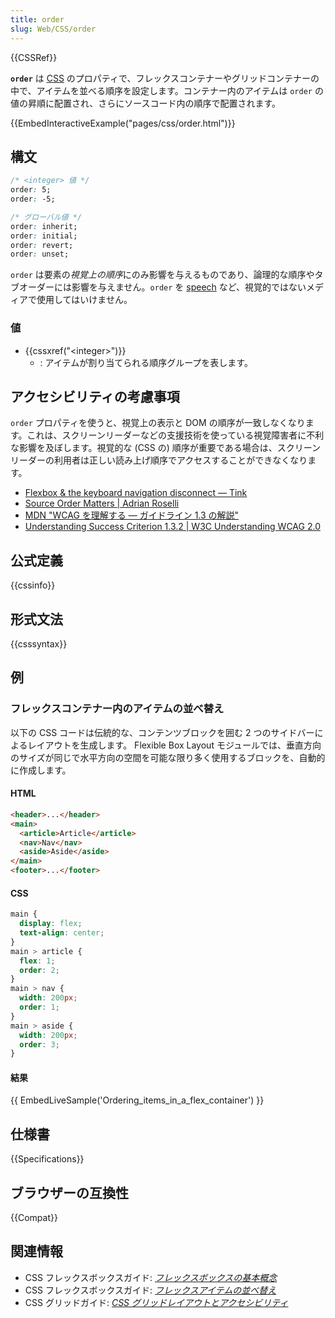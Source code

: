 ```yaml
---
title: order
slug: Web/CSS/order
---
```


{{CSSRef}}

**`order`** は [CSS](/ja/docs/Web/CSS) のプロパティで、フレックスコンテナーやグリッドコンテナーの中で、アイテムを並べる順序を設定します。コンテナー内のアイテムは `order` の値の昇順に配置され、さらにソースコード内の順序で配置されます。

{{EmbedInteractiveExample("pages/css/order.html")}}

## 構文

```css
/* <integer> 値 */
order: 5;
order: -5;

/* グローバル値 */
order: inherit;
order: initial;
order: revert;
order: unset;
```

`order` は要素の*視覚上の順序*にのみ影響を与えるものであり、論理的な順序やタブオーダーには影響を与えません。`order` を [speech](/ja/docs/Web/CSS/@media#speech) など、視覚的ではないメディアで使用してはいけません。

### 値

- {{cssxref("&lt;integer&gt;")}}
  - : アイテムが割り当てられる順序グループを表します。

## アクセシビリティの考慮事項

`order` プロパティを使うと、視覚上の表示と DOM の順序が一致しなくなります。これは、スクリーンリーダーなどの支援技術を使っている視覚障害者に不利な影響を及ぼします。視覚的な (CSS の) 順序が重要である場合は、スクリーンリーダーの利用者は正しい読み上げ順序でアクセスすることができなくなります。

- [Flexbox & the keyboard navigation disconnect — Tink](https://tink.uk/flexbox-the-keyboard-navigation-disconnect/)
- [Source Order Matters | Adrian Roselli](https://adrianroselli.com/2015/09/source-order-matters.html)
- [MDN "WCAG を理解する ― ガイドライン 1.3 の解説"](/ja/docs/Web/Accessibility/Understanding_WCAG/Perceivable#ガイドライン_1.3_—_さまざまな方法で提示できるコンテンツの作成)
- [Understanding Success Criterion 1.3.2 | W3C Understanding WCAG 2.0](https://www.w3.org/TR/UNDERSTANDING-WCAG20/content-structure-separation-sequence.html)

## 公式定義

{{cssinfo}}

## 形式文法

{{csssyntax}}

## 例

<h3 id="Ordering_items_in_a_flex_container">フレックスコンテナー内のアイテムの並べ替え</h3>

以下の CSS コードは伝統的な、コンテンツブロックを囲む 2 つのサイドバーによるレイアウトを生成します。 Flexible Box Layout モジュールでは、垂直方向のサイズが同じで水平方向の空間を可能な限り多く使用するブロックを、自動的に作成します。

#### HTML

```html
<header>...</header>
<main>
  <article>Article</article>
  <nav>Nav</nav>
  <aside>Aside</aside>
</main>
<footer>...</footer>
```

#### CSS

```css
main {
  display: flex;
  text-align: center;
}
main > article {
  flex: 1;
  order: 2;
}
main > nav {
  width: 200px;
  order: 1;
}
main > aside {
  width: 200px;
  order: 3;
}
```

#### 結果

{{ EmbedLiveSample('Ordering_items_in_a_flex_container') }}

## 仕様書

{{Specifications}}

## ブラウザーの互換性

{{Compat}}

## 関連情報

- CSS フレックスボックスガイド: _[フレックスボックスの基本概念](/ja/docs/Web/CSS/CSS_Flexible_Box_Layout/Basic_Concepts_of_Flexbox)_
- CSS フレックスボックスガイド: _[フレックスアイテムの並べ替え](/ja/docs/Web/CSS/CSS_Flexible_Box_Layout/Ordering_Flex_Items)_
- CSS グリッドガイド: _[CSS グリッドレイアウトとアクセシビリティ](/ja/docs/Web/CSS/CSS_Grid_Layout/CSS_Grid_Layout_and_Accessibility)_
